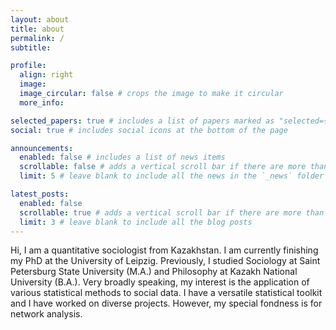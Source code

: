 ```yaml
---
layout: about
title: about
permalink: /
subtitle:

profile:
  align: right
  image:
  image_circular: false # crops the image to make it circular
  more_info:

selected_papers: true # includes a list of papers marked as "selected={true}"
social: true # includes social icons at the bottom of the page

announcements:
  enabled: false # includes a list of news items
  scrollable: false # adds a vertical scroll bar if there are more than 3 news items
  limit: 5 # leave blank to include all the news in the `_news` folder

latest_posts:
  enabled: false
  scrollable: true # adds a vertical scroll bar if there are more than 3 new posts items
  limit: 3 # leave blank to include all the blog posts
---
```


Hi, I am a quantitative sociologist from Kazakhstan. I am currently finishing my PhD at the University of Leipzig. Previously, I studied Sociology at Saint Petersburg State University (M.A.) and Philosophy at Kazakh National University (B.A.). Very broadly speaking, my interest is the application of various statistical methods to social data. I have a versatile statistical toolkit and I have worked on diverse projects. However, my special fondness is for network analysis.
